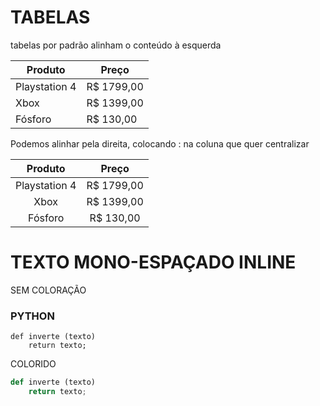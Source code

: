 # TABELAS

tabelas por padrão alinham o conteúdo à esquerda

Produto |   Preço
--------|---------
Playstation 4   |   R$ 1799,00
Xbox    |   R$ 1399,00
Fósforo |   R$ 130,00


Podemos alinhar pela direita, colocando : na coluna que quer centralizar

Produto |   Preço
:--------:|:---------:
Playstation 4   |   R$ 1799,00
Xbox    |   R$ 1399,00
Fósforo |   R$ 130,00



# TEXTO MONO-ESPAÇADO INLINE


SEM COLORAÇÃO

### PYTHON

```
def inverte (texto)
    return texto;
```

COLORIDO

``` Python
def inverte (texto)
    return texto;
```

